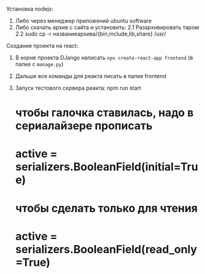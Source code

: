 Установка nodejs:
1. Либо через менеджер приложений ubuntu software
2. Либо скачать архив с сайта и установить:
2.1 Разархивировать таром
2.2 sudo cp -r названиеархива/{bin,include,lib,share} /usr/

Создание проекта на react:
1. В корне проекта DJango написать ``npx create-react-app frontend`` (в папке с ``manage.py``)
2. Дальше все команды для реакта писать в папке frontend
3. Запуск тестового сервера реакта: npm run start


    # чтобы галочка ставилась, надо в сериалайзере прописать
    # active = serializers.BooleanField(initial=True)
    # чтобы сделать только для чтения 
    # active = serializers.BooleanField(read_only=True)